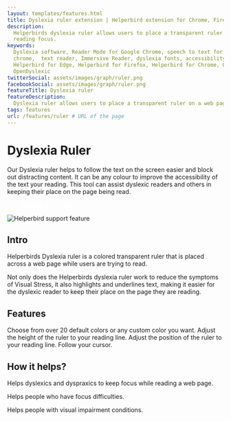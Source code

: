 ```yaml
---
layout: templates/features.html
title: Dyslexia ruler extension | Helperbird extension for Chrome, Firefox, Edge
description:
  Helperbirds dyslexia ruler allows users to place a transparent ruler on a web page to improve
  reading focus.
keywords:
  Dyslexia software, Reader Mode for Google Chrome, speech to text for chrome, Text to speech for
  chrome,  text reader, Immersive Reader, dyslexia fonts, accessibility software, dyslexia software,
  Helperbird for Edge, Helperbird for Firefox, Helperbird for Chrome, Opendyslexic for Chrome,
  OpenDyslexic
twitterSocial: assets/images/graph/ruler.png
facebookSocial: assets/images/graph/ruler.png
featureTitle: Dyslexia ruler
featureDescription:
  Dyslexia ruler allows users to place a transparent ruler on a web page to improve reading focus.
tags: features
url: /features/ruler # URL of the page
---
```


# Dyslexia Ruler

Our Dyslexia ruler helps to follow the text on the screen easier and block out distracting content.
It can be any colour to improve the accessibility of the text your reading. This tool can assist
dyslexic readers and others in keeping their place on the page being read.

<a 
  class="px-8 py-3 border  text-base font-medium rounded-md text-white bg-indigo-600 hover:bg-indigo-700 " style="color: white;" 
  href="/pricing"> Try Helperbird for Free </a>

![Helperbird support feature](https://www.helperbird.com/assets/images/new/overlay/overlay.png)

## Intro

Helperbirds Dyslexia ruler is a colored transparent ruler that is placed across a web page while
users are trying to read.

Not only does the Helperbirds dyslexia ruler work to reduce the symptoms of Visual Stress, it also
highlights and underlines text, making it easier for the dyslexic reader to keep their place on the
page they are reading.

## Features

Choose from over 20 default colors or any custom color you want. Adjust the height of the ruler to
your reading line. Adjust the position of the ruler to your reading line. Follow your cursor.

## How it helps?

Helps dyslexics and dyspraxics to keep focus while reading a web page.

Helps people who have focus difficulties.

Helps people with visual impairment conditions.
